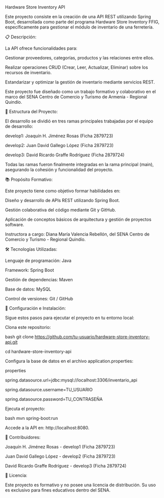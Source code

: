 Hardware Store Inventory API

Este proyecto consiste en la creación de una API REST utilizando Spring Boot, desarrollada como parte del programa Hardware Store Inventory FFIG, específicamente para gestionar el módulo de inventario de una ferretería.


📋 Descripción:

La API ofrece funcionalidades para:

Gestionar proveedores, categorías, productos y las relaciones entre ellos.

Realizar operaciones CRUD (Crear, Leer, Actualizar, Eliminar) sobre los recursos de inventario.

Estandarizar y optimizar la gestión de inventario mediante servicios REST.

Este proyecto fue diseñado como un trabajo formativo y colaborativo en el marco del SENA Centro de Comercio y Turismo de Armenia - Regional Quindío.


🌟 Estructura del Proyecto:

El desarrollo se dividió en tres ramas principales trabajadas por el equipo de desarrollo:

develop1: Joaquín H. Jiménez Rosas (Ficha 2879723)

develop2: Juan David Gallego López (Ficha 2879723)

develop3: David Ricardo Graffe Rodríguez (Ficha 2879724)

Todas las ramas fueron finalmente integradas en la rama principal (main), asegurando la cohesión y funcionalidad del proyecto.


📚 Propósito Formativo:

Este proyecto tiene como objetivo formar habilidades en:

Diseño y desarrollo de APIs REST utilizando Spring Boot.

Gestión colaborativa del código mediante Git y GitHub.

Aplicación de conceptos básicos de arquitectura y gestión de proyectos software.

Instructora a cargo: Diana María Valencia Rebellón, del SENA Centro de Comercio y Turismo - Regional Quindío.


🛠️ Tecnologías Utilizadas:

Lenguaje de programación: Java

Framework: Spring Boot

Gestión de dependencias: Maven

Base de datos: MySQL

Control de versiones: Git / GitHub

🚀 Configuración e Instalación:

Sigue estos pasos para ejecutar el proyecto en tu entorno local:

Clona este repositorio:

bash
git clone https://github.com/tu-usuario/hardware-store-inventory-api.git

cd hardware-store-inventory-api

Configura la base de datos en el archivo application.properties:

properties

spring.datasource.url=jdbc:mysql://localhost:3306/inventario_api

spring.datasource.username=TU_USUARIO

spring.datasource.password=TU_CONTRASEÑA

Ejecuta el proyecto:

bash
mvn spring-boot:run

Accede a la API en: http://localhost:8080.


👥 Contribuidores:

Joaquín H. Jiménez Rosas - develop1 (Ficha 2879723)

Juan David Gallego López - develop2 (Ficha 2879723)

David Ricardo Graffe Rodríguez - develop3 (Ficha 2879724)


📝 Licencia:

Este proyecto es formativo y no posee una licencia de distribución. Su uso es exclusivo para fines educativos dentro del SENA.
